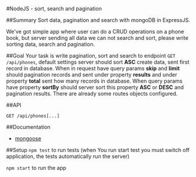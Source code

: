 #NodeJS - sort, search and pagination

##Summary
Sort data, pagination and search with mongoDB in ExpressJS.

We've got simple app where user can do a CRUD operations on a phone book, but server sending all data we can not search and sort, please write sorting data, 
search and pagination.

##Goal
Your task is write pagination, sort and search to endpoint `GET /api/phones`, default settings server should sort **ASC** create data, sent first record in database.
When in request have query params **skip** and **limit** should pagination records and sent under property **results** and under property **total** sent 
how many records in database. When query params have property **sortBy** should server sort this property **ASC** or **DESC** and pagination results.
There are already some routes objects configured.

##API

```
GET /api/phones[...]
```

##Documentation
* [mongoose](http://mongoosejs.com/)
 
##Setup
`npm test` to run tests (when You run start test you must switch off application, the tests automatically run the server)

`npm start` to run the app
